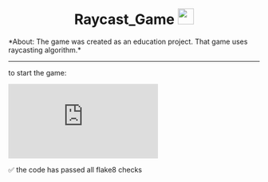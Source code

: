 <h1 align="center"> Raycast_Game <img src="https://github.com/blackcater/blackcater/raw/main/images/Hi.gif" height="32"/></h1>
*About: The game was created as an education project. That game uses raycasting algorithm.*
<hr>
to start the game:

[![Typing SVG](https://readme-typing-svg.herokuapp.com?color=%2336BCF7&lines=>+python+main.py)](https://git.io/typing-svg)

:white_check_mark: the code has passed all flake8 checks
